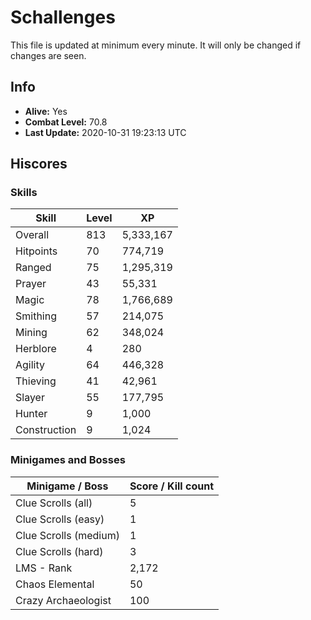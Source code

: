# Schallenges

This file is updated at minimum every minute. It will only be changed if changes are seen.

## Info

 - **Alive:** Yes
 - **Combat Level:** 70.8
 - **Last Update:** 2020-10-31 19:23:13 UTC

## Hiscores

### Skills

| Skill | Level | XP |
|--|--|--|
| Overall | 813 | 5,333,167 |
| Hitpoints | 70 | 774,719 |
| Ranged | 75 | 1,295,319 |
| Prayer | 43 | 55,331 |
| Magic | 78 | 1,766,689 |
| Smithing | 57 | 214,075 |
| Mining | 62 | 348,024 |
| Herblore | 4 | 280 |
| Agility | 64 | 446,328 |
| Thieving | 41 | 42,961 |
| Slayer | 55 | 177,795 |
| Hunter | 9 | 1,000 |
| Construction | 9 | 1,024 |

### Minigames and Bosses

| Minigame / Boss | Score / Kill count |
|--|--|
| Clue Scrolls (all) | 5 |
| Clue Scrolls (easy) | 1 |
| Clue Scrolls (medium) | 1 |
| Clue Scrolls (hard) | 3 |
| LMS - Rank | 2,172 |
| Chaos Elemental | 50 |
| Crazy Archaeologist | 100 |
